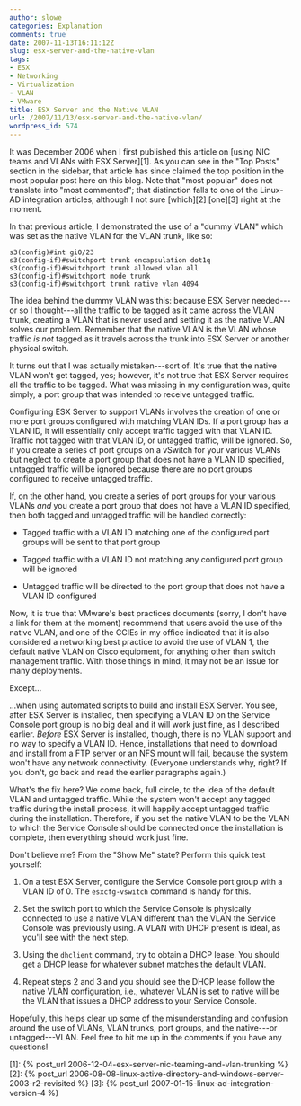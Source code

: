 ```yaml
---
author: slowe
categories: Explanation
comments: true
date: 2007-11-13T16:11:12Z
slug: esx-server-and-the-native-vlan
tags:
- ESX
- Networking
- Virtualization
- VLAN
- VMware
title: ESX Server and the Native VLAN
url: /2007/11/13/esx-server-and-the-native-vlan/
wordpress_id: 574
---
```


It was December 2006 when I first published this article on [using NIC teams and VLANs with ESX Server][1]. As you can see in the "Top Posts" section in the sidebar, that article has since claimed the top position in the most popular post here on this blog. Note that "most popular" does not translate into "most commented"; that distinction falls to one of the Linux-AD integration articles, although I not sure [which][2] [one][3] right at the moment.

In that previous article, I demonstrated the use of a "dummy VLAN" which was set as the native VLAN for the VLAN trunk, like so:

	s3(config)#int gi0/23  
	s3(config-if)#switchport trunk encapsulation dot1q  
	s3(config-if)#switchport trunk allowed vlan all  
	s3(config-if)#switchport mode trunk  
	s3(config-if)#switchport trunk native vlan 4094

The idea behind the dummy VLAN was this: because ESX Server needed---or so I thought---all the traffic to be tagged as it came across the VLAN trunk, creating a VLAN that is never used and setting it as the native VLAN solves our problem. Remember that the native VLAN is the VLAN whose traffic _is not_ tagged as it travels across the trunk into ESX Server or another physical switch.

It turns out that I was actually mistaken---sort of. It's true that the native VLAN won't get tagged, yes; however, it's not true that ESX Server requires all the traffic to be tagged. What was missing in my configuration was, quite simply, a port group that was intended to receive untagged traffic.

Configuring ESX Server to support VLANs involves the creation of one or more port groups configured with matching VLAN IDs. If a port group has a VLAN ID, it will essentially only accept traffic tagged with that VLAN ID. Traffic not tagged with that VLAN ID, or untagged traffic, will be ignored. So, if you create a series of port groups on a vSwitch for your various VLANs but neglect to create a port group that does not have a VLAN ID specified, untagged traffic will be ignored because there are no port groups configured to receive untagged traffic.

If, on the other hand, you create a series of port groups for your various VLANs _and_ you create a port group that does not have a VLAN ID specified, then both tagged and untagged traffic will be handled correctly:

* Tagged traffic with a VLAN ID matching one of the configured port groups will be sent to that port group

* Tagged traffic with a VLAN ID not matching any configured port group will be ignored

* Untagged traffic will be directed to the port group that does not have a VLAN ID configured

Now, it is true that VMware's best practices documents (sorry, I don't have a link for them at the moment) recommend that users avoid the use of the native VLAN, and one of the CCIEs in my office indicated that it is also considered a networking best practice to avoid the use of VLAN 1, the default native VLAN on Cisco equipment, for anything other than switch management traffic. With those things in mind, it may not be an issue for many deployments.

Except...

...when using automated scripts to build and install ESX Server. You see, after ESX Server is installed, then specifying a VLAN ID on the Service Console port group is no big deal and it will work just fine, as I described earlier. _Before_ ESX Server is installed, though, there is no VLAN support and no way to specify a VLAN ID. Hence, installations that need to download and install from a FTP server or an NFS mount will fail, because the system won't have any network connectivity. (Everyone understands why, right? If you don't, go back and read the earlier paragraphs again.)

What's the fix here? We come back, full circle, to the idea of the default VLAN and untagged traffic. While the system won't accept any tagged traffic during the install process, it will happily accept untagged traffic during the installation. Therefore, if you set the native VLAN to be the VLAN to which the Service Console should be connected once the installation is complete, then everything should work just fine.

Don't believe me? From the "Show Me" state? Perform this quick test yourself:

1. On a test ESX Server, configure the Service Console port group with a VLAN ID of 0. The `esxcfg-vswitch` command is handy for this.

2. Set the switch port to which the Service Console is physically connected to use a native VLAN different than the VLAN the Service Console was previously using. A VLAN with DHCP present is ideal, as you'll see with the next step.

3. Using the `dhclient` command, try to obtain a DHCP lease. You should get a DHCP lease for whatever subnet matches the default VLAN.

4. Repeat steps 2 and 3 and you should see the DHCP lease follow the native VLAN configuration, i.e., whatever VLAN is set to native will be the VLAN that issues a DHCP address to your Service Console.

Hopefully, this helps clear up some of the misunderstanding and confusion around the use of VLANs, VLAN trunks, port groups, and the native---or untagged---VLAN. Feel free to hit me up in the comments if you have any questions!

[1]: {% post_url 2006-12-04-esx-server-nic-teaming-and-vlan-trunking %}
[2]: {% post_url 2006-08-08-linux-active-directory-and-windows-server-2003-r2-revisited %}
[3]: {% post_url 2007-01-15-linux-ad-integration-version-4 %}
